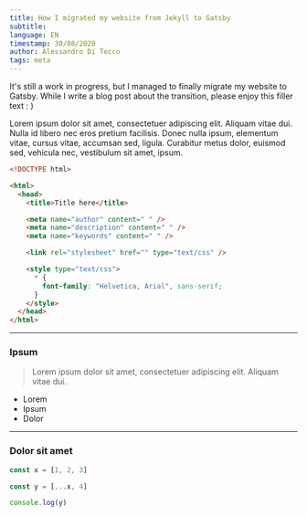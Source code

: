 ```yaml
---
title: How I migrated my website from Jekyll to Gatsby
subtitle:
language: EN
timestamp: 30/08/2020
author: Alessandro Di Tecco
tags: meta
---
```


It's still a work in progress, but I managed to finally migrate my website to Gatsby. While I write a blog post about the transition, please enjoy this filler text : )

Lorem ipsum dolor sit amet, consectetuer adipiscing elit. Aliquam vitae dui. Nulla id libero nec eros pretium facilisis. Donec nulla ipsum, elementum vitae, cursus vitae, accumsan sed, ligula. Curabitur metus dolor, euismod sed, vehicula nec, vestibulum sit amet, ipsum.

```html
<!DOCTYPE html>

<html>
  <head>
    <title>Title here</title>

    <meta name="author" content=" " />
    <meta name="description" content=" " />
    <meta name="keywords" content=" " />

    <link rel="stylesheet" href="" type="text/css" />

    <style type="text/css">
      * {
        font-family: "Helvetica, Arial", sans-serif;
      }
    </style>
  </head>
</html>
```

---

### Ipsum

> Lorem ipsum dolor sit amet, consectetuer adipiscing elit. Aliquam vitae dui.

- Lorem
- Ipsum
- Dolor

---

### Dolor sit amet

```javascript
const x = [1, 2, 3]

const y = [...x, 4]

console.log(y)
```

